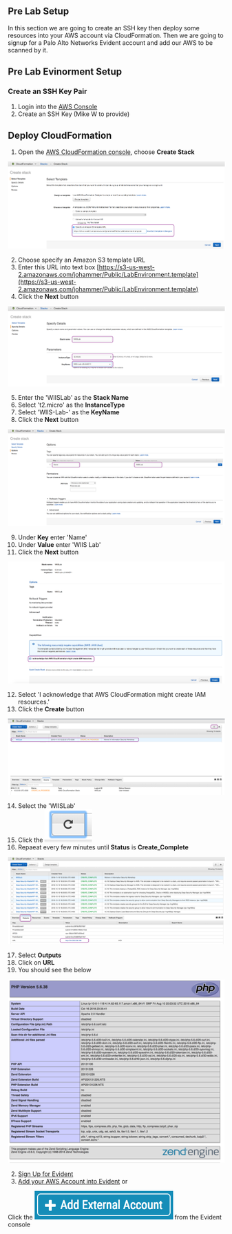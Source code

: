 ## Pre Lab Setup
In this section we are going to create an SSH key then deploy some resources into your AWS account via CloudFormation.  Then we are going to signup for a Palo Alto Networks Evident account and add our AWS to be scanned by it.

## Pre Lab Evinorment Setup
### Create an SSH Key Pair
1. Login into the [AWS Console](http://console.aws.amazon.com/)
2. Create an SSH Key (Mike W to provide)


## Deploy CloudFormation

1. Open the [AWS CloudFormation console](https://console.aws.amazon.com/cloudformation/), choose **Create Stack**

![](https://github.com/Halimer/wiis/blob/master/images/CFT_S3_Template.png)

2. Choose specify an Amazon S3 template URL
3. Enter this URL into text box [https://s3-us-west-2.amazonaws.com/johammer/Public/LabEnvironment.template](https://s3-us-west-2.amazonaws.com/johammer/Public/LabEnvironment.template)
4. Click the **Next** button

![](https://github.com/Halimer/wiis/blob/master/images/CFT_Details_Template.png)

5. Enter the 'WIISLab' as the **Stack Name**
6. Select 't2.micro' as the **InstanceType**
7. Select 'WIIS-Lab-<Region>' as the **KeyName**
8. Click the **Next** button

![](https://github.com/Halimer/wiis/blob/master/images/CFT_Options.png)

9. Under **Key** enter 'Name'
10. Under **Value** enter 'WIIS Lab'
11. Click the **Next** button

![](https://github.com/Halimer/wiis/blob/master/images/CFT_Review.png)

12. Select 'I acknowledge that AWS CloudFormation might create IAM resources.'
13. Click the **Create** button

![](https://github.com/Halimer/wiis/blob/master/images/CFT_Create_In_Progress.png)

14. Select the 'WIISLab'
15. Click the ![](https://github.com/Halimer/wiis/blob/master/images/CFT_Refresh_Button.png)
16. Repaeat every few minutes until **Status** is **Create_Complete**

![](https://github.com/Halimer/wiis/blob/master/images/CFT_Create_Complete.png)

17. Select **Outputs**
18. Click on **URL**
19. You should see the below

![](https://github.com/Halimer/wiis/blob/master/images/CFT_Website.png)








2. [Sign Up for Evident](https://esp.evident.io/users/sign_up)
3. [Add your AWS Account into Evident](https://esp.evident.io/control_panel/external_accounts/new#?provider=AWS) or

Click the ![](images/Evident_Add_External_Account.png) from the Evident console